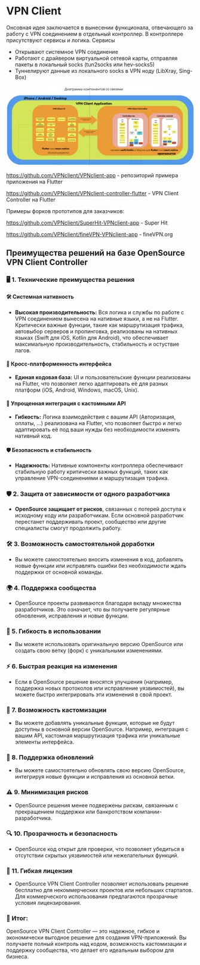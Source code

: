 # VPN Client

Онсовная идея заключается в вынесении функционала, отвечающего за работу с VPN соединением в отдельный контроллер.
В контроллере присутствуют сервисы и логика.
Сервисы
* Открывают системное VPN соединение
* Работают с драйвером виртуальной сетевой карты, отправляя пакеты в локальный socks (tun2socks или hev-socks5)
* Туннелируют данные из локального socks в VPN ноду (LibXray, Sing-Box)

![VPN Client Controller](https://raw.githubusercontent.com/VPNclient/.github/refs/heads/main/assets/vpnclient_scheme2.png)


https://github.com/VPNclient/VPNclient-app - репозиторий примера приложения на Flutter

https://github.com/VPNclient/VPNclient-controller-flutter - VPN Client Controller на Flutter 

Примеры форков прототипов для заказчиков:

https://github.com/VPNclient/SuperHit-VPNclient-app - Super Hit

https://github.com/VPNclient/fineVPN-VPNclient-app - fineVPN.org

## Преимущества решений на базе OpenSource VPN Client Controller
### 🖥️ 1. Технические преимущества решения
#### 🛠️ Системная нативность
- **Высокая производительность:**  Вся логика и службы по работе с VPN соединением вынесена на нативные языки, а не на Flutter. Критически важные функции, такие как маршрутизация трафика, автовыбор серверов и пропинговка, реализованы на нативных языках (Swift для iOS, Kotlin для Android), что обеспечивает максимальную производительность, стабильность и остуствие лагов.

#### 📱 Кросс-платформенность интерфейса
- **Единая кодовая база:** UI и пользовательские функции реализованы на Flutter, что позволяет легко адаптировать её для разных платформ (iOS, Android, Windows, macOS, Unix).

#### 🔄 Упрощенная интеграция с кастомными API
- **Гибкость:** Логика взаимодействия с вашим API (Авторизация, оплаты, ...) реализована на Flutter, что позволяет быстро и легко адаптировать её под ваши нужды без необходимости изменять нативный код.

#### 🛡️ Безопасность и стабильность
- **Надежность:** Нативные компоненты контроллера обеспечивают стабильную работу критически важных функций, таких как управление VPN-соединениями и маршрутизация трафика. 


### 🛡️ 2. Защита от зависимости от одного разработчика
- **OpenSource защищает от рисков**, связанных с потерей доступа к исходному коду или разработчикам. Если основной разработчик перестанет поддерживать проект, сообщество или другие специалисты смогут продолжить работу.

### 🛠️ 3. Возможность самостоятельной доработки
- Вы можете самостоятельно вносить изменения в код, добавлять новые функции или исправлять ошибки без необходимости ждать поддержки от основной команды.

### 🌍 4. Поддержка сообщества
- OpenSource проекты развиваются благодаря вкладу множества разработчиков. Это означает, что вы получаете регулярные обновления, исправления и новые функции.

### 🔄 5. Гибкость в использовании
- Вы можете использовать оригинальную версию OpenSource или создать свою ветку (форк) с уникальными изменениями.

### ⚡ 6. Быстрая реакция на изменения
- Если в OpenSource решение вносятся улучшения (например, поддержка новых протоколов или исправление уязвимостей), вы можете быстро интегрировать эти изменения в свой проект.

### 🎨 7. Возможность кастомизации
- Вы можете добавлять уникальные функции, которые не будут доступны в основной версии OpenSource. Например, интеграция с вашим API, кастомная маршрутизация трафика или уникальные элементы интерфейса.

### 🔄 8. Поддержка обновлений
- Вы можете самостоятельно обновлять свою версию OpenSource, интегрируя новые функции и исправления из основной ветки.

### ⚠️ 9. Минимизация рисков
- OpenSource решения менее подвержены рискам, связанным с прекращением поддержки или банкротством компании-разработчика.

### 🔍 10. Прозрачность и безопасность
- OpenSource код открыт для проверки, что позволяет убедиться в отсутствии скрытых уязвимостей или нежелательных функций.

### 💼 11. Гибкая лицензия
- OpenSource VPN Client Controller позволяет использовать решение бесплатно для некоммерческих проектов или небольших стартапов. Для коммерческого использования предлагаются прозрачные условия лицензирования.

### 🏁 Итог:
OpenSource VPN Client Controller — это надежное, гибкое и экономически выгодное решение для создания VPN-приложений. Вы получаете полный контроль над кодом, возможность кастомизации и поддержку сообщества, что делает его идеальным выбором для бизнеса.
